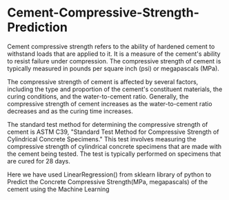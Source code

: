 # Cement-Compressive-Strength-Prediction
Cement compressive strength refers to the ability of hardened cement to withstand loads that are applied to it. It is a measure of the cement's ability to resist failure under compression. The compressive strength of cement is typically measured in pounds per square inch (psi) or megapascals (MPa).

The compressive strength of cement is affected by several factors, including the type and proportion of the cement's constituent materials, the curing conditions, and the water-to-cement ratio. Generally, the compressive strength of cement increases as the water-to-cement ratio decreases and as the curing time increases.

The standard test method for determining the compressive strength of cement is ASTM C39, "Standard Test Method for Compressive Strength of Cylindrical Concrete Specimens." This test involves measuring the compressive strength of cylindrical concrete specimens that are made with the cement being tested. The test is typically performed on specimens that are cured for 28 days.

Here we have used LinearRegression() from sklearn library of python to Predict the Concrete Compressive Strength(MPa, megapascals) of the cement using the Machine Learning 
